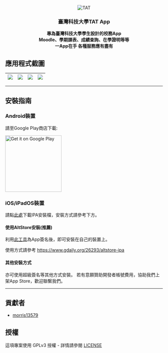 <p align="center">
  <img alt='TAT' src='https://github.com/morris13579/tat_ntust/blob/master/assets/launcher/android-icon.png?raw=true'/>
  <h3 align="center">臺灣科技大學TAT App</h3>
  <p align="center">
    <b>專為臺灣科技大學學生設計的校務App</b><br>
    <b>Moodle、學期課表、成績查詢、在學證明等等</b><br>
    <b>一App在手 各種服務應有盡有</b>
    <br>
  </p>
</p>

## 應用程式截圖
|  ![](https://i.imgur.com/4XG6xLQ.png)  | ![](https://i.imgur.com/3CsDEZ0.png) |![](https://i.imgur.com/xbwfSk6.png) | ![](https://i.imgur.com/Hag21i5.png)   |
|:--------------------------------------:| ------------------------------------ |:-----------------------------------:| -------------------------------------- |

--------------------------------
## 安裝指南
### Android裝置
請至Google Play商店下載:

<a href='https://play.google.com/store/apps/details?id=club.ntust.tat'>
  <img width="180" alt='Get it on Google Play' src='https://play.google.com/intl/en_us/badges/images/generic/en_badge_web_generic.png'/>
</a>

### iOS/iPadOS裝置
請點[此處](https://drive.google.com/drive/folders/1GDBc_coOp9jR_JzmgEgtOBcka0AkE9cL?usp=sharing)下載IPA安裝檔，安裝方式請參考下方。
#### 使用AltStore安裝(推薦)
利用[此工具](https://altstore.io/)為App簽名後，即可安裝在自己的裝置上。

使用方式請參考
https://www.gdaily.org/26293/altstore-ipa

#### 其他安裝方式
亦可使用超級簽名等其他方式安裝。
若有意願贊助開發者帳號費用，協助我們上架App Store，歡迎聯繫我們。

--------------------------------
## 貢獻者
- [morris13579](https://github.com/morris13579)

## 授權
這項專案使用 GPLv3 授權 - 詳情請參閱 [LICENSE](https://github.com/morris13579/tat_ntust/blob/master/LICENSE)
